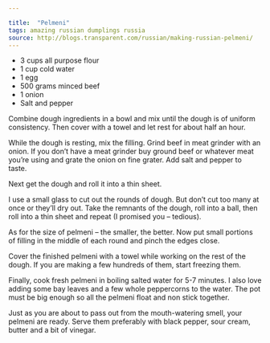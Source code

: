 ```yaml
---

title:  "Pelmeni"
tags: amazing russian dumplings russia
source: http://blogs.transparent.com/russian/making-russian-pelmeni/
---
```

* 3 cups all purpose flour
* 1 cup cold water
* 1 egg
* 500 grams minced beef
* 1 onion
* Salt and pepper

Combine dough ingredients in a bowl and mix until the dough is of uniform consistency. Then cover with a towel and let rest for about half an hour.

While the dough is resting, mix the filling. Grind beef in meat grinder with an onion. If you don’t have a meat grinder buy ground beef or whatever meat you’re using and grate the onion on fine grater. Add salt and pepper to taste.

Next get the dough and roll it into a thin sheet.

I use a small glass to cut out the rounds of dough. But don’t cut too many at once or they’ll dry out. Take the remnants of the dough, roll into a ball, then roll into a thin sheet and repeat (I promised you – tedious).

As for the size of pelmeni – the smaller, the better. Now put small portions of filling in the middle of each round and pinch the edges close.

Cover the finished pelmeni with a towel while working on the rest of the dough. If you are making a few hundreds of them, start freezing them.

Finally, cook fresh pelmeni in boiling salted water for 5-7 minutes. I also love adding some bay leaves and a few whole peppercorns to the water. The pot must be big enough so all the pelmeni float and non stick together.

Just as you are about to pass out from the mouth-watering smell, your pelmeni are ready. Serve them preferably with black pepper, sour cream, butter and a bit of vinegar.
